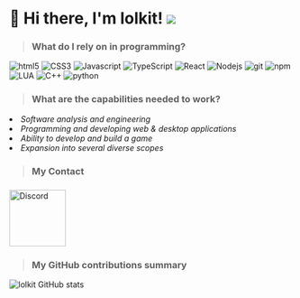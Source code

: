 # 👋 Hi there, I'm lolkit! ![](https://komarev.com/ghpvc/?username=lolkiit&color=694B8F)

> <h3>What do I rely on in programming?</h3>

<p>
  <img alt="html5" src="https://img.shields.io/badge/-HTML5-E34F26?style=flat-square&logo=html5&logoColor=white" />
  <img alt="CSS3" src="https://img.shields.io/badge/-CSS3-1572B6?style=flat-square&logo=css3&logoColor=white" />
  <img alt="Javascript" src="https://img.shields.io/badge/-javascript-f7df1c?style=flat-square&logo=javascript&logoColor=black" />
  <img alt="TypeScript" src="https://img.shields.io/badge/-TypeScript-007ACC?style=flat-square&logo=typescript&logoColor=white" />
  <img alt="React" src="https://img.shields.io/badge/-React-45b8d8?style=flat-square&logo=react&logoColor=white" />
  <img alt="Nodejs" src="https://img.shields.io/badge/-Nodejs-43853d?style=flat-square&logo=Node.js&logoColor=white" />
  <img alt="git" src="https://img.shields.io/badge/-Git-F05032?style=flat-square&logo=git&logoColor=white" />
  <img alt="npm" src="https://img.shields.io/badge/-NPM-CB3837?style=flat-square&logo=npm&logoColor=white" />
  <img alt="LUA" src="https://img.shields.io/badge/-LUA-3752CB?style=flat-square&logo=lua&logoColor=white" />
  <img alt="C++" src="https://img.shields.io/badge/-C++-00599C?style=flat-square&logo=cplusplus&logoColor=white" />
  <img alt="python" src="https://img.shields.io/badge/-Python-3776AB?style=flat-square&logo=python&logoColor=white" />
</p>

> <h3>What are the capabilities needed to work?</h3>
<li><i>Software analysis and engineering</i></li>
<li><i>Programming and developing web & desktop applications</i></li>
<li><i>Ability to develop and build a game</i></li>
<li><i>Expansion into several diverse scopes</i></li>

> <h3>My Contact</h3> 
<h3></h3> 

<a href="https://discord.gg/mtascripts" target="_blank"><img src="https://assets-global.website-files.com/6257adef93867e50d84d30e2/636e0b52aa9e99b832574a53_full_logo_blurple_RGB.png" alt="Discord" width="100" ></a>

> <h3>My GitHub contributions summary</h3>

![lolkit GitHub stats](https://github-readme-stats.vercel.app/api?username=lolkiit&hide_border=true&show_icons=true&bg_color=151515&title_color=fb4362&icon_color=fb4362&text_bold=false&text_color=9e9e9e)



